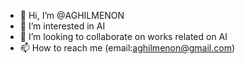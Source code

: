 - 👋 Hi, I’m @AGHILMENON
- 👀 I’m interested in AI
- 💞️ I’m looking to collaborate on works related on AI
- 📫 How to reach me (email:aghilmenon@gmail.com)

<!---
AGHILMENON/AGHILMENON is a ✨ special ✨ repository because its `README.md` (this file) appears on your GitHub profile.
You can click the Preview link to take a look at your changes.
--->
